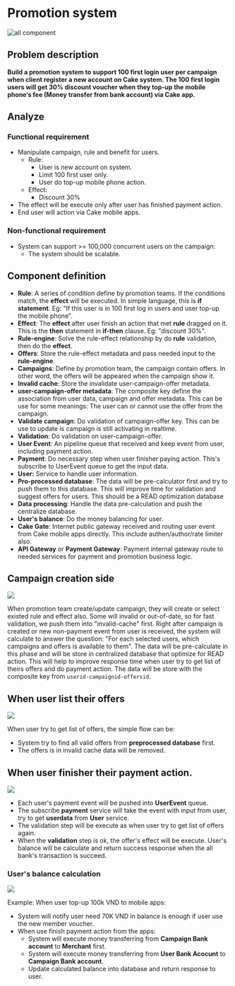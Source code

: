# Promotion system

<img src="docs/images/Cake-mobile.svg" alt="all component"/>

## Problem description
**Build a promotion system to support 100 first login user per campaign when client register a new account on Cake system. The 100 first login users will get 30% discount voucher when they top-up the mobile phone‘s fee (Money transfer from bank account) via Cake app.**
## Analyze
### Functional requirement
- Manipulate campaign, rule and benefit for users.
    - Rule:
        - User is new account on system.
        - Limit 100 first user only.
        - User do top-up mobile phone action.
    - Effect:
        - Discount 30%
- The effect will be execute only after user has finished payment action.
- End user will action via Cake mobile apps.
### Non-functional requirement
- System can support >= 100,000 concurrent users on the campaign:
    - The system should be scalable.
## Component definition

- **Rule**: A series of condition define by promotion teams. If the conditions match, the **effect** will be executed. In simple language, this is **if statement**. Eg: "If this user is in 100 first log in users and user top-up the mobile phone".
- **Effect**: The **effect** after user finish an action that met  **rule** dragged on it. This is the **then** statement in **if-then** clause. Eg: "discount 30%".
- **Rule-engine**: Solve the rule-effect relationship by do **rule** validation, then do the **effect**.
- **Offers**: Store the rule-effect metadata and pass needed input to the **rule-engine**.
- **Campaigns**: Define by promotion team, the campaign contain offers. In other word, the offers will be appeared when the campaign show it.
- **Invalid cache**: Store the invalidate user-campaign-offer metadata.
- **user-campaign-offer metadata**: The composite key define the association from user data, campaign and offer metadata. This can be use for some meanings: The user can or cannot use the offer from the campaign.
- **Validate campaign**: Do validation of  campaign-offer key. This can be use to update is campaign is still activating in realtime.
- **Validation**: Do validation on user-campaign-offer.
- **User Event**: An pipeline queue that received and keep event from user, including payment action.
- **Payment**: Do necessary step when user finisher paying action. This's subscribe to UserEvent queue to get the input data.
- **User:** Service to handle user information.
- **Pro-processed database**: The data will be pre-calculator first and try to push them to this database. This will improve time for validation and suggest offers for users. This should be a READ optimization database
- **Data processing**:  Handle the data pre-calculation and push the centralize database.
- **User's balance**: Do the money balancing for user.
- **Cake Gate**: Internet public gateway received and routing user event from Cake mobile apps directly. This include authen/author/rate limiter also.
- **API Gateway** or **Payment Gateway**: Payment internal gateway route to needed services for payment and promotion business logic.

## Campaign creation side

<img src="docs/images/Cake-campaign-creator.svg">

When promotion team create/update campaign, they will create or select existed rule and effect also. Some will invalid or out-of-date, so for fast validation, we push them into "invalid-cache" first.
Right after campaign is created or new non-payment event from user is received, the system will calculate to answer the question: "For each selected users, which campaigns and offers is available to them". The data will be pre-calculate in this phase and will be store in centralized database that optimize for READ action. This will help to improve response time when user try to get list of theirs offers and do payment action. The data will be store with the composite key from `userid-campaignid-offersid`.

## When user list their offers

<img src="docs/images/Cake-get-offers.svg">

When user try to get list of offers, the simple flow can be:
- System try to find all valid offers from **preprocessed database** first.
- The offers is in invalid cache data will be removed.

##  When user finisher their payment action.

<img src="docs/images/Cake-issue-offer.svg">

- Each user's payment event will be pushed into **UserEvent** queue.
- The subscribe **payment** service will take the event with input from user, try to get **userdata** from **User** service.
- The validation step will be execute as when user try to get list of offers again.
- When the **validation** step is ok, the offer's effect will be execute. User's balance will be calculate and return success response when the all bank's transaction is succeed.

### User's balance calculation

<img src="docs/images/Cake-balance.svg">

Example: When user top-up 100k VND to mobile apps:
- System will notify user need 70K VND in balance is enough if user use the new member voucher.
- When use finish payment action from the apps:
    - System will execute money transferring from **Campaign Bank account** to **Merchant** first.
    - System will execute money transferring from **User Bank Acocunt** to **Campaign Bank account**.
    - Update calculated balance into database and return response to user.
